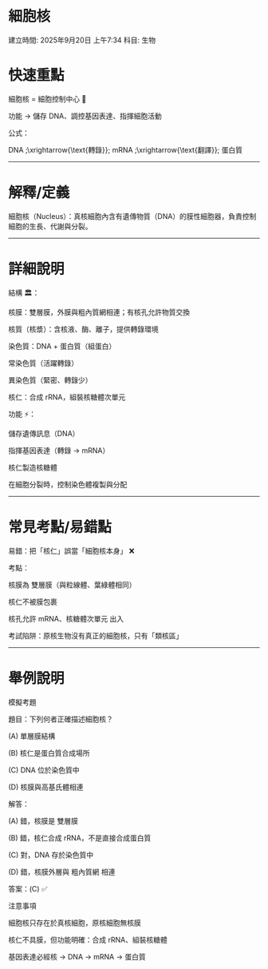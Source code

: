 # 細胞核

建立時間: 2025年9月20日 上午7:34
科目: 生物

# 快速重點

細胞核 = 細胞控制中心 🧠

功能 → 儲存 DNA、調控基因表達、指揮細胞活動

公式：

DNA ;\xrightarrow{\text{轉錄}}; mRNA ;\xrightarrow{\text{翻譯}}; 蛋白質

---

# 解釋/定義

細胞核（Nucleus）：真核細胞內含有遺傳物質（DNA）的膜性細胞器，負責控制細胞的生長、代謝與分裂。

---

# 詳細說明

結構 🏛️：

核膜：雙層膜，外膜與粗內質網相連；有核孔允許物質交換

核質（核漿）：含核液、酶、離子，提供轉錄環境

染色質：DNA + 蛋白質（組蛋白）

常染色質（活躍轉錄）

異染色質（緊密、轉錄少）

核仁：合成 rRNA，組裝核糖體次單元

功能 ⚡：

儲存遺傳訊息（DNA）

指揮基因表達（轉錄 → mRNA）

核仁製造核糖體

在細胞分裂時，控制染色體複製與分配

---

# 常見考點/易錯點

易錯：把「核仁」誤當「細胞核本身」 ❌

考點：

核膜為 雙層膜（與粒線體、葉綠體相同）

核仁不被膜包裹

核孔允許 mRNA、核糖體次單元 出入

考試陷阱：原核生物沒有真正的細胞核，只有「類核區」

---

# 舉例說明

模擬考題

題目：下列何者正確描述細胞核？

(A) 單層膜結構

(B) 核仁是蛋白質合成場所

(C) DNA 位於染色質中

(D) 核膜與高基氏體相連

解答：

(A) 錯，核膜是 雙層膜

(B) 錯，核仁合成 rRNA，不是直接合成蛋白質

(C) 對，DNA 存於染色質中

(D) 錯，核膜外層與 粗內質網 相連

答案：(C) ✅

注意事項

細胞核只存在於真核細胞，原核細胞無核膜

核仁不具膜，但功能明確：合成 rRNA、組裝核糖體

基因表達必經核 → DNA → mRNA → 蛋白質